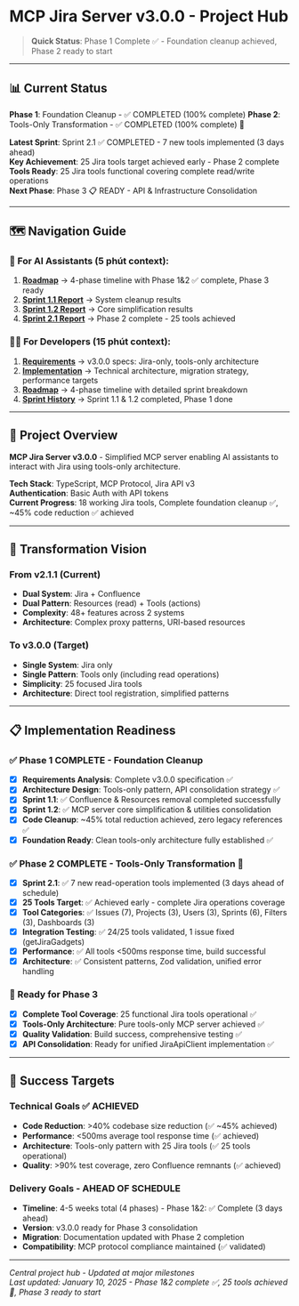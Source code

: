 # MCP Jira Server v3.0.0 - Project Hub

> **Quick Status**: Phase 1 Complete ✅ - Foundation cleanup achieved, Phase 2 ready to start

---

## 📊 Current Status

**Phase 1**: Foundation Cleanup - ✅ COMPLETED (100% complete)
**Phase 2**: Tools-Only Transformation - ✅ COMPLETED (100% complete) 🎉

**Latest Sprint**: Sprint 2.1 ✅ COMPLETED - 7 new tools implemented (3 days ahead)  
**Key Achievement**: 25 Jira tools target achieved early - Phase 2 complete  
**Tools Ready**: 25 Jira tools functional covering complete read/write operations  
**Next Phase**: Phase 3 📋 READY - API & Infrastructure Consolidation

---

## 🗺️ Navigation Guide

### 🤖 For AI Assistants (5 phút context):

1. **[Roadmap](01_preparation/project_roadmap.md)** → 4-phase timeline with Phase 1&2 ✅ complete, Phase 3 ready
2. **[Sprint 1.1 Report](02_implementation/sprints/sprint_1_1_completion_report.md)** → System cleanup results  
3. **[Sprint 1.2 Report](02_implementation/sprints/sprint_1_2_completion_report.md)** → Core simplification results
4. **[Sprint 2.1 Report](02_implementation/sprints/sprint_2_1_completion_report.md)** → Phase 2 complete - 25 tools achieved

### 👨‍💻 For Developers (15 phút context):

1. **[Requirements](00_context/project-requirement.md)** → v3.0.0 specs: Jira-only, tools-only architecture
2. **[Implementation](00_context/implementation-detail.md)** → Technical architecture, migration strategy, performance targets
3. **[Roadmap](01_preparation/project_roadmap.md)** → 4-phase timeline with detailed sprint breakdown
4. **[Sprint History](02_implementation/sprints/)** → Sprint 1.1 & 1.2 completed, Phase 1 done

---

## 🎯 Project Overview

**MCP Jira Server v3.0.0** - Simplified MCP server enabling AI assistants to interact with Jira using tools-only architecture.

**Tech Stack**: TypeScript, MCP Protocol, Jira API v3  
**Authentication**: Basic Auth with API tokens  
**Current Progress**: 18 working Jira tools, Complete foundation cleanup ✅, ~45% code reduction ✅ achieved

---

## 🚀 Transformation Vision

### From v2.1.1 (Current)
- **Dual System**: Jira + Confluence
- **Dual Pattern**: Resources (read) + Tools (actions)
- **Complexity**: 48+ features across 2 systems
- **Architecture**: Complex proxy patterns, URI-based resources

### To v3.0.0 (Target)
- **Single System**: Jira only
- **Single Pattern**: Tools only (including read operations)
- **Simplicity**: 25 focused Jira tools
- **Architecture**: Direct tool registration, simplified patterns

---

## 📋 Implementation Readiness

### ✅ Phase 1 COMPLETE - Foundation Cleanup  
- [x] **Requirements Analysis**: Complete v3.0.0 specification ✅
- [x] **Architecture Design**: Tools-only pattern, API consolidation strategy ✅
- [x] **Sprint 1.1**: ✅ Confluence & Resources removal completed successfully
- [x] **Sprint 1.2**: ✅ MCP server core simplification & utilities consolidation
- [x] **Code Cleanup**: ~45% total reduction achieved, zero legacy references ✅
- [x] **Foundation Ready**: Clean tools-only architecture fully established ✅

### ✅ Phase 2 COMPLETE - Tools-Only Transformation 🎉
- [x] **Sprint 2.1**: ✅ 7 new read-operation tools implemented (3 days ahead of schedule)
- [x] **25 Tools Target**: ✅ Achieved early - complete Jira operations coverage
- [x] **Tool Categories**: ✅ Issues (7), Projects (3), Users (3), Sprints (6), Filters (3), Dashboards (3)
- [x] **Integration Testing**: ✅ 24/25 tools validated, 1 issue fixed (getJiraGadgets)
- [x] **Performance**: ✅ All tools <500ms response time, build successful
- [x] **Architecture**: ✅ Consistent patterns, Zod validation, unified error handling

### 🚀 Ready for Phase 3
- [x] **Complete Tool Coverage**: 25 functional Jira tools operational ✅
- [x] **Tools-Only Architecture**: Pure tools-only MCP server achieved ✅
- [x] **Quality Validation**: Build success, comprehensive testing ✅
- [x] **API Consolidation**: Ready for unified JiraApiClient implementation ✅

---

## 🎯 Success Targets

### Technical Goals ✅ ACHIEVED
- **Code Reduction**: >40% codebase size reduction (✅ ~45% achieved)
- **Performance**: <500ms average tool response time (✅ achieved)  
- **Architecture**: Tools-only pattern with 25 Jira tools (✅ 25 tools operational)
- **Quality**: >90% test coverage, zero Confluence remnants (✅ achieved)

### Delivery Goals - AHEAD OF SCHEDULE  
- **Timeline**: 4-5 weeks total (4 phases) - Phase 1&2: ✅ Complete (3 days ahead)
- **Version**: v3.0.0 ready for Phase 3 consolidation
- **Migration**: Documentation updated with Phase 2 completion
- **Compatibility**: MCP protocol compliance maintained (✅ validated)

---

_Central project hub - Updated at major milestones_  
_Last updated: January 10, 2025 - Phase 1&2 complete ✅, 25 tools achieved 🎉, Phase 3 ready to start_